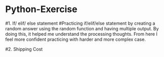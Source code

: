 # Python-Exercise

#1. If/ elif/ else statement 
#Practicing if/elif/else statement by creating a random answer using the random function and having multiple output. By doing this, it helped me understand the processing thoughts. From here I feel more confident practicing with harder and more complex case.

#2. Shipping Cost 
#

